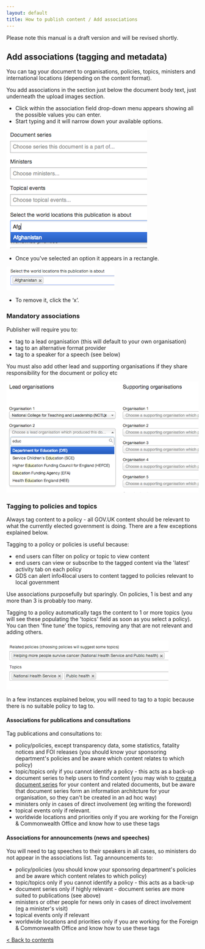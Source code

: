 ```yaml
---
layout: default
title: How to publish content / Add associations
---
```


Please note this manual is a draft version and will be revised shortly.

## Add associations (tagging and metadata)

You can tag your document to organisations, policies, topics, ministers and international locations (depending on the content format).

You add associations in the section just below the document body text, just underneath the upload images section. 

* Click within the association field drop-down menu appears showing all the possible values you can enter.  	
* Start typing and it will narrow down your available options.

![Add associations 2](add-associations-2.png)

* Once you've selected an option it appears in a rectangle.

![Add associations 3](add-associations-3.png)

* To remove it, click the ‘x’.

### Mandatory associations

Publisher will require you to:

* tag to a lead organisation (this will default to your own organisation) 
* tag to an alternative format provider
* tag to a speaker for a speech (see below)

You must also add other lead and supporting organisations if they share responsibility for the document or policy etc

![Add associations 1](add-associations-1.png)


### Tagging to policies and topics 

Always tag content to a policy - all GOV.UK content should be relevant to what the currently elected government is doing. There are a few exceptions explained below.

Tagging to a policy or policies is useful because:

* end users can filter on policy or topic to view content
* end users can view or subscribe to the tagged content via the 'latest' activity tab on each policy
* GDS can alert info4local users to content tagged to policies relevant to local government

Use associations purposefully but sparingly. On policies, 1 is best and any more than 3 is probably too many.

Tagging to a policy automatically tags the content to 1 or more topics (you will see these populating the 'topics' field as soon as you select a policy). You can then 'fine tune' the topics, removing any that are not relevant and adding others.

![Add associations 8](add-associations-8.png)

In a few instances explained below, you will need to tag to a topic because there is no suitable policy to tag to.

#### Associations for publications and consultations

Tag publications and consultations to: 

* policy/policies, except transparency data, some statistics, fatality notices and FOI releases (you should know your sponsoring department's policies and be aware which content relates to which policy)
* topic/topics only if you cannot identify a policy - this acts as a back-up
* document series to help users to find content (you may wish to [create a document series](http://alphagov.github.io/inside-government-admin-guide/organisations-groups/document-series.html) for your content and related documents, but be aware that document series form an information architcture for your organisation, so they can't be created in an ad hoc way)
* ministers only in cases of direct involvement (eg writing the foreword)
* topical events only if relevant.
* worldwide locations and priorities only if you are working for the Foreign & Commonwealth Office and know how to use these tags

#### Associations for announcements (news and speeches)

You will need to tag speeches to their speakers in all cases, so ministers do not appear in the associations list. Tag announcements to:

* policy/policies (you should know your sponsoring department's policies and be aware which content relates to which policy)
* topic/topics only if you cannot identify a policy - this acts as a back-up
* document series only if highly relevant - document series are more suited to publications (see above)
* ministers or other people for news only in cases of direct involvement (eg a minister's visit)
* topical events only if relevant
* worldwide locations and priorities only if you are working for the Foreign & Commonwealth Office and know how to use these tags

[< Back to contents](http://alphagov.github.io/inside-government-admin-guide/)


